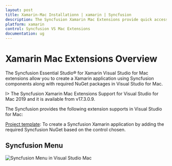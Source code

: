 ```yaml
---
layout: post
title: Xamarin-Mac Installationn | xamarin | Syncfusion
description: The Syncfusion Xamarin Mac Extensions provide quick access to create or configure the Syncfusion Xamarin projects
platform: xamarin
control: Syncfusion VS Mac Extensions
documentation: ug
---
```


# Xamarin Mac Extensions Overview

The Syncfusion Essential Studio® for Xamarin Visual Studio for Mac extensions allow you to create a Xamarin application using Syncfusion components along with required NuGet packages in Visual Studio for Mac. 

I> The Syncfusion Xamarin Mac Extensions Support for Visual Studio for Mac 2019 and it is available from v17.3.0.9.

The Syncfusion provides the following extension supports in Visual Studio for Mac:

[Project template](https://help.syncfusion.com/xamarin/visual-studio-mac-integration/create-project): To create a Syncfusion Xamarin application by adding the required Syncfusion NuGet based on the control chosen.

## Syncfusion Menu

![Syncfusion Menu in Visual Studio Mac](Overview_images/Syncfusion_Menu_OverView.PNG) 


